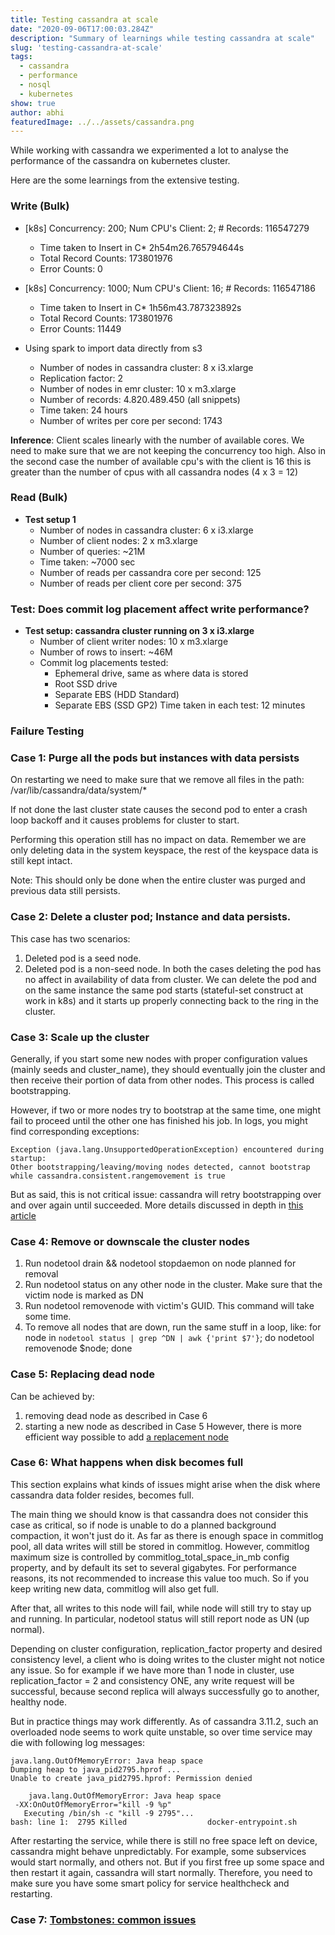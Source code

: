 ```yaml
---
title: Testing cassandra at scale
date: "2020-09-06T17:00:03.284Z"
description: "Summary of learnings while testing cassandra at scale"
slug: 'testing-cassandra-at-scale'
tags:
  - cassandra
  - performance
  - nosql
  - kubernetes
show: true
author: abhi 
featuredImage: ../../assets/cassandra.png   
---
```


While working with cassandra we experimented a lot to analyse the performance of the cassandra on kubernetes cluster. 

Here are the some learnings from the extensive testing.

### Write (Bulk)

* [k8s] Concurrency: 200; Num CPU's Client: 2; # Records: 116547279
    - Time taken to Insert in C* 2h54m26.765794644s
    - Total Record Counts: 173801976
    - Error Counts: 0

* [k8s] Concurrency: 1000; Num CPU's Client: 16; # Records: 116547186
    - Time taken to Insert in C* 1h56m43.787323892s
    - Total Record Counts: 173801976
    - Error Counts: 11449

* Using spark to import data directly from s3
    - Number of nodes in cassandra cluster: 8 x i3.xlarge
    - Replication factor: 2
    - Number of nodes in emr cluster: 10 x m3.xlarge
    - Number of records: 4.820.489.450 (all snippets)
    - Time taken: 24 hours
    - Number of writes per core per second: 1743

**Inference**: Client scales linearly with the number of available cores. We need to make sure that we are not keeping the concurrency too high. Also in the second case the number of available cpu's with the client is 16 this is greater than the number of cpus with all cassandra nodes (4 x 3 = 12)

### Read (Bulk)

* **Test setup 1**
    - Number of nodes in cassandra cluster: 6 x i3.xlarge
    - Number of client nodes: 2 x m3.xlarge
    - Number of queries: ~21M
    - Time taken: ~7000 sec
    - Number of reads per cassandra core per second: 125
    - Number of reads per client core per second: 375


### Test: Does commit log placement affect write performance?

* **Test setup: cassandra cluster running on 3 x i3.xlarge**
    - Number of client writer nodes: 10 x m3.xlarge
    - Number of rows to insert: ~46M
    - Commit log placements tested:
        * Ephemeral drive, same as where data is stored
        * Root SSD drive
        * Separate EBS (HDD Standard)
        * Separate EBS (SSD GP2)
Time taken in each test: 12 minutes

### Failure Testing

### Case 1: Purge all the pods but instances with data persists

On restarting we need to make sure that we remove all files in the path: /var/lib/cassandra/data/system/*

If not done the last cluster state causes the second pod to enter a crash loop backoff and it causes problems for cluster to start.

Performing this operation still has no impact on data. Remember we are only deleting data in the system keyspace, the rest of the keyspace data is still kept intact.

Note: This should only be done when the entire cluster was purged and previous data still persists.

### Case 2: Delete a cluster pod; Instance and data persists.

This case has two scenarios:
1. Deleted pod is a seed node.
2. Deleted pod is a non-seed node.
In both the cases deleting the pod has no affect in availability of data from cluster. We can delete the pod and on the same instance the same pod starts (stateful-set construct at work in k8s) and it starts up properly connecting back to the ring in the cluster.

### Case 3: Scale up the cluster

Generally, if you start some new nodes with proper configuration values (mainly seeds and cluster_name), they should eventually join the cluster and then receive their portion of data from other nodes. This process is called bootstrapping.

However, if two or more nodes try to bootstrap at the same time, one might fail to proceed until the other one has finished his job. In logs, you might find corresponding exceptions:

```
Exception (java.lang.UnsupportedOperationException) encountered during startup:
Other bootstrapping/leaving/moving nodes detected, cannot bootstrap while cassandra.consistent.rangemovement is true
```

But as said, this is not critical issue: cassandra will retry bootstrapping over and over again until succeeded.
More details discussed in depth in [this article](http://thelastpickle.com/blog/2017/05/23/auto-bootstrapping-part1.html)

### Case 4: Remove or downscale the cluster nodes

1. Run nodetool drain && nodetool stopdaemon on node planned for removal
2. Run nodetool status on any other node in the cluster. Make sure that the victim node is marked as DN
3. Run nodetool removenode <GUID> with victim's GUID. This command will take some time.
4. To remove all nodes that are down, run the same stuff in a loop, like:
for node in `nodetool status | grep ^DN | awk {'print $7'}`; do nodetool removenode $node; done

### Case 5: Replacing dead node

Can be achieved by:
1. removing dead node as described in Case 6
2. starting a new node as described in Case 5
However, there is more efficient way possible to add [a replacement node](http://thelastpickle.com/blog/2017/05/23/auto-bootstrapping-part1.html#adding-a-replacement-node)

### Case 6: What happens when disk becomes full

This section explains what kinds of issues might arise when the disk where cassandra data folder resides, becomes full.

The main thing we should know is that cassandra does not consider this case as critical, so if node is unable to do a planned background compaction, it won't just do it. As far as there is enough space in commitlog pool, all data writes will still be stored in commitlog. However, commitlog maximum size is controlled by commitlog_total_space_in_mb config property, and by default its set to several gigabytes. For performance reasons, its not recommended to increase this value too much. So if you keep writing new data, commitlog will also get full.

After that, all writes to this node will fail, while node will still try to stay up and running. In particular, nodetool status will still report node as UN (up normal).

Depending on cluster configuration, replication_factor property and desired consistency level, a client who is doing writes to the cluster might not notice any issue. So for example if we have more than 1 node in cluster, use replication_factor = 2 and consistency ONE, any write request will be successful, because second replica will always successfully go to another, healthy node.

But in practice things may work differently. As of cassandra 3.11.2, such an overloaded node seems to work quite unstable, so over time service may die with following log messages:

```
java.lang.OutOfMemoryError: Java heap space
Dumping heap to java_pid2795.hprof ...
Unable to create java_pid2795.hprof: Permission denied

    java.lang.OutOfMemoryError: Java heap space
 -XX:OnOutOfMemoryError="kill -9 %p"
   Executing /bin/sh -c "kill -9 2795"...
bash: line 1:  2795 Killed                  docker-entrypoint.sh
```
After restarting the service, while there is still no free space left on device, cassandra might behave unpredictably. For example, some subservices would start normally, and others not. But if you first free up some space and then restart it again, cassandra will start normally.
Therefore, you need to make sure you have some smart policy for service healthcheck and restarting.

### Case 7: [Tombstones: common issues](https://opencredo.com/cassandra-tombstones-common-issues/)
    